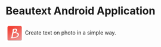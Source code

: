 # Beautext Android Application
<img src="https://github.com/serkancay/beautext-android/blob/develop/app/src/main/ic_launcher-web.png" align="center" height="48" width="48"/> Create text on photo in a simple way.
